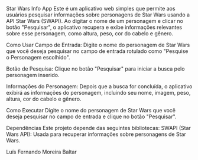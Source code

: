 
Star Wars Info App
Este é um aplicativo web simples que permite aos usuários pesquisar informações sobre personagens de Star Wars usando a API Star Wars (SWAPI). Ao digitar o nome de um personagem e clicar no botão "Pesquisar", o aplicativo recupera e exibe informações relevantes sobre esse personagem, como altura, peso, cor do cabelo e gênero.

Como Usar
Campo de Entrada: Digite o nome do personagem de Star Wars que você deseja pesquisar no campo de entrada rotulado como "Pesquise o Personagem escolhido".

Botão de Pesquisa: Clique no botão "Pesquisar" para iniciar a busca pelo personagem inserido.

Informações do Personagem: Depois que a busca for concluída, o aplicativo exibirá as informações do personagem, incluindo seu nome, imagem, peso, altura, cor do cabelo e gênero.

Como Executar
Digite o nome do personagem de Star Wars que você deseja pesquisar no campo de entrada e clique no botão "Pesquisar".

Dependências
Este projeto depende das seguintes bibliotecas:
SWAPI (Star Wars API): Usada para recuperar informações sobre personagens de Star Wars.

Luís Fernando Moreira Baltar

